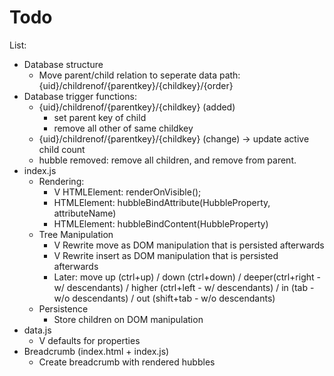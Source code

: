 # Todo

List:

* Database structure
  * Move parent/child relation to seperate data path: {uid}/childrenof/{parentkey}/{childkey}/{order}
* Database trigger functions:
  * {uid}/childrenof/{parentkey}/{childkey} (added)
    * set parent key of child
    * remove all other of same childkey
  * {uid}/childrenof/{parentkey}/{childkey} (change) -> update active child count
  * hubble removed: remove all children, and remove from parent.
* index.js
  * Rendering:
    * V HTMLElement: renderOnVisible();
    * HTMLElement: hubbleBindAttribute(HubbleProperty, attributeName)
    * HTMLElement: hubbleBindContent(HubbleProperty)
  * Tree Manipulation
    * V Rewrite move as DOM manipulation that is persisted afterwards
    * V Rewrite insert as DOM manipulation that is persisted afterwards
    * Later: move up (ctrl+up) / down (ctrl+down) / deeper(ctrl+right - w/ descendants) / higher (ctrl+left - w/ descendants) / in (tab - w/o descendants) / out (shift+tab - w/o descendants)
  * Persistence
    * Store children on DOM manipulation
* data.js
  * V defaults for properties
* Breadcrumb (index.html + index.js)
  * Create breadcrumb with rendered hubbles